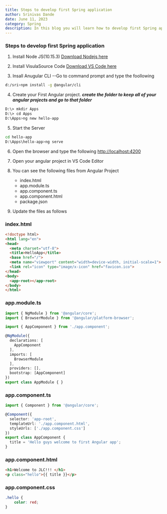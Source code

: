 ```yaml
---
title: Steps to develop first Spring application
author: Srinivas Dande
date: June 11, 2023
category: Spring
description: In this blog you will learn how to develop first Spring application step by step
---
```


### Steps to develop first Spring application

1. Install Node JS(10.15.3)
   [Download Nodejs here](https://nodejs.org/en)

2. Install VisulaSource Code
   [Download VS Code here](https://code.visualstudio.com/Download)

3. Insall Anugular CLI
   --Go to command prompt and type the foollowing

```sh
d:/sri>npm install -g @angular/cli
```

4. Create your First Angular project.
   **_create the folder to keep all of your angular projects and go to that folder_**

```sh
D:\> mkdir Apps
D:\> cd Apps
D:\Apps>ng new hello-app
```

5. Start the Server

```sh
cd hello-app
D:\Apps\hello-app>ng serve
```

6. Open the browser and type the following
   [http://localhost:4200](http://localhost:4200)

7. Open your angular project in VS Code Editor
8. You can see the following files from Angular Project
   - index.html
   - app.module.ts
   - app.component.ts
   - app.component.html
   - package.json


9. Update the files as follows



### index.html 
```html
<!doctype html>
<html lang="en">
<head>
  <meta charset="utf-8">
  <title>HelloApp</title>
  <base href="/">
  <meta name="viewport" content="width=device-width, initial-scale=1">
  <link rel="icon" type="image/x-icon" href="favicon.ico">
</head>
<body>
  <app-root></app-root>
</body>
</html>
```


### app.module.ts
```ts
import { NgModule } from '@angular/core';
import { BrowserModule } from '@angular/platform-browser';

import { AppComponent } from './app.component';

@NgModule({
  declarations: [
    AppComponent
  ],
  imports: [
    BrowserModule
  ],
  providers: [],
  bootstrap: [AppComponent]
})
export class AppModule { }

```

### app.component.ts 
```ts 
import { Component } from '@angular/core';

@Component({
  selector: 'app-root',
  templateUrl: './app.component.html',
  styleUrls: ['./app.component.css']
})
export class AppComponent {
  title = 'Hello guys welcome to first Angular app';
}

```

### app.component.html
```html
<h1>Welcome to JLC!!! </h1>
<p class="hello">{{ title }}</p>
```

### app.component.css
```css
.hello {
    color: red;
}
```
